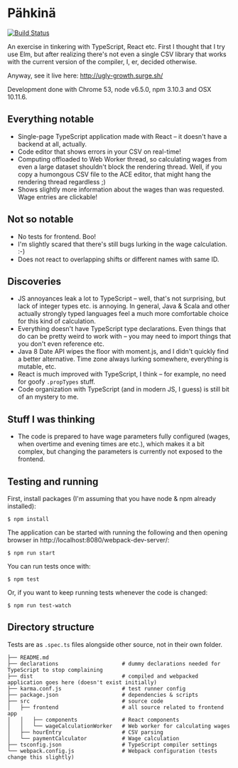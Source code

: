 # Pähkinä

[![Build Status](https://travis-ci.org/Kauhsa/pahkina.svg?branch=master)](https://travis-ci.org/Kauhsa/pahkina)

An exercise in tinkering with TypeScript, React etc. First I thought that I
try use Elm, but after realizing there's not even a single CSV library that
works with the current version of the compiler, I, er, decided otherwise.

Anyway, see it live here: http://ugly-growth.surge.sh/

Development done with Chrome 53, node v6.5.0, npm 3.10.3 and OSX 10.11.6.

## Everything notable

- Single-page TypeScript application made with React – it doesn't have a backend
  at all, actually.
- Code editor that shows errors in your CSV on real-time!
- Computing offloaded to Web Worker thread, so calculating wages from even a
  large dataset shouldn't block the rendering thread. Well, if you copy a
  humongous CSV file to the ACE editor, that might hang the rendering thread
  regardless ;)
- Shows slightly more information about the wages than was requested. Wage
  entries are clickable!

## Not so notable

- No tests for frontend. Boo!
- I'm slightly scared that there's still bugs lurking in the wage calculation.
  :-)
- Does not react to overlapping shifts or different names with same ID.

## Discoveries

- JS annoyances leak a lot to TypeScript – well, that's not surprising, but lack
  of integer types etc. is annoying. In general, Java & Scala and other actually
  strongly typed languages feel a much more comfortable choice for this kind of
  calculation.
- Everything doesn't have TypeScript type declarations. Even things that do can
  be pretty weird to work with – you may need to import things that you don't
  even reference etc.
- Java 8 Date API wipes the floor with moment.js, and I didn't quickly find a
  better alternative. Time zone always lurking somewhere, everything is mutable,
  etc.
- React is much improved with TypeScript, I think – for example, no need for
  goofy `.propTypes` stuff.
- Code organization with TypeScript (and in modern JS, I guess) is still bit of
  an mystery to me.

## Stuff I was thinking

- The code is prepared to have wage parameters fully configured (wages, when
  overtime and evening times are etc.), which makes it a bit complex, but
  changing the parameters is currently not exposed to the frontend.

## Testing and running

First, install packages (I'm assuming that you have node & npm already installed):
```
$ npm install
```

The application can be started with running the following and then opening
browser in http://localhost:8080/webpack-dev-server/:
```
$ npm run start
```

You can run tests once with:
```
$ npm test
```

Or, if you want to keep running tests whenever the code is changed:
```
$ npm run test-watch
```

## Directory structure

Tests are as `.spec.ts` files alongside other source, not in their own folder.

```
├── README.md
├── declarations                    # dummy declarations needed for TypeScript to stop complaining
├── dist                            # compiled and webpacked application goes here (doesn't exist initially)
├── karma.conf.js                   # test runner config
├── package.json                    # dependencies & scripts
├── src                             # source code
│   ├── frontend                    # all source related to frontend app
│   │   ├── components              # React components
│   │   └── wageCalculationWorker   # Web worker for calculating wages
│   ├── hourEntry                   # CSV parsing
│   └── paymentCalculator           # Wage calculation
├── tsconfig.json                   # TypeScript compiler settings
└── webpack.config.js               # Webpack configuration (tests change this slightly)
```
